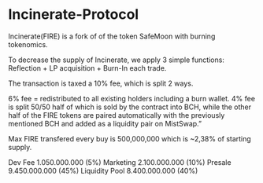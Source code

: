# Incinerate-Protocol
Incinerate(FIRE) is a fork of of the token SafeMoon with burning tokenomics.

To decrease the supply of Incinerate, we apply 3 simple functions: Reflection + LP acquisition + Burn-In each trade.

The transaction is taxed a 10% fee, which is split 2 ways.

  6% fee = redistributed to all existing holders including a burn wallet.
  4% fee is split 50/50 half of which is sold by the contract into BCH, while the other half of the FIRE tokens are paired automatically with the previously mentioned BCH and added as a liquidity pair on MistSwap.”


Max FIRE transfered every buy is 500,000,000 which is ~2,38% of starting supply.

Dev Fee	1.050.000.000 (5%)
Marketing 	2.100.000.000 (10%)
Presale	9.450.000.000 (45%)
Liquidity	Pool 8.400.000.000 (40%)
